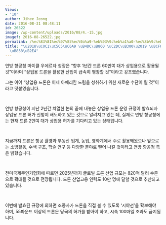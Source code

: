 ```yaml
---
Views:
- '10'
author: Jihee Jeong
date: 2016-08-31 08:48:11
id: 26522
image: /wp-content/uploads/2016/08/4.-15.jpg
imagef: 2016-08-26522.jpg
permalink: /%ec%83%81%ec%97%85%ec%9a%a9-%eb%93%9c%eb%a1%a0-%ec%8b%9c%eb%8c%80-%eb%b3%b8%ea%b2%a9-%ec%97%b4%eb%a0%b8%eb%8b%a4/
title: "\u2018\uC0C1\uC5C5\uC6A9 \uB4DC\uB860 \uC2DC\uB300\u2019 \uBCF8\uACA9 \uC5F4\
  \uB838\uB2E4"
---
```


연방 항공청 마이클 우에르타 청장은 “향후 1년간 드론 60만여 대가 상업용으로 활용될 것”이라며 “상업용 드론을 활용한 산업이 급속히 팽창할 것”이라고 강조했습니다.

그는 이어 “상업용 드론은 이제 아메리칸 드림을 성취하기 위한 새로운 수단이 될 것”이라고 덧붙였습니다.

&nbsp;

연방 항공청이 지난 2년간 치열한 논의 끝에 내놓은 상업용 드론 운영 규정이 발효되자 상업용 드론 허가 신청이 쇄도하고 있는 것으로 알려지고 있는 데, 실제로 연방 항공청에는 현재 드론 2만여 대가 상업용 허가를 기다리고 있는 상태입니다.

&nbsp;

지금까지 드론은 항공 촬영과 부동산 업계, 농업, 영화계에서 주로 활용돼왔으나 앞으로는 소방활동, 수색 구조, 학술 연구 등 다양한 분야로 뻗어 나갈 것이라고 연방 항공청 측은 밝혔습니다.

&nbsp;

전미국제무인기협회에 따르면 2025년까지 글로벌 드론 산업 규모는 820억 달러 수준으로 확대될 것으로 전망됩니다. 드론 산업고용 인력도 10만 명에 달할 것으로 추산되고 있습니다.

&nbsp;

이번에 발효된 규정에 의하면 조종사가 드론을 직접 볼 수 있도록 ‘시야선’을 확보해야 하며, 55파운드 이상의 드론은 당국의 허가를 받아야 하고, 시속 100마일 초과도 금지됩니다.